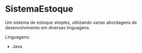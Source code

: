 # SistemaEstoque

Um sistema de estoque simples, utilizando varias abordagens de desenvolvimento em diversas linguagens.

Linguagens:

 - Java
